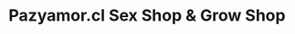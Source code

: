 ---
title: "Pazyamor.cl Sex Shop & Grow Shop"
url: /santiago/pazyamor-cl-sex-shop-y-grow-shop-eyzaguirre/
shop: erótico
---